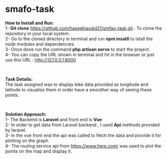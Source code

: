 # smafo-task

**How to Install and Run:**<br/>
1- **Git clone** https://github.com/haseebjavaid21/smfao-task.git : To clone the repository in your local system.<br/>
2- Go to the cloned directory in terminal and run **npm insatll** to istall the node modules and dependencies.<br/>
3- Once done run the command **php artisan serve** to start the project.<br/>
4- You can copy the URL shown in terminal and hit in the browser or just use this URL : http://127.0.0.1:8000<br/>

<br/>

**Task Details:**<br/>
The task assigned was to display bike data provided as longitude and latitude to visualize them in order have a smoother way of seeing these points. <br/>

<br/>

**Solution Approach:**<br/>
1- The Backend is **Laravel** and front end is **Vue**<br/>
2- In order to get data from Laravel backend , I used **Api** methods provided by laravel.<br/>
3- In the vue front end the api was called to fetch the data and provide it for plotting on the graph.<br/>
4- The routing service api from https://www.here.com/  was used to plot the points on the map and display it.<br/>
